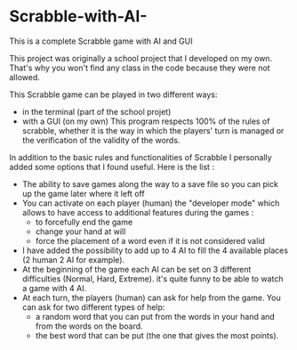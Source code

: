 # Scrabble-with-AI-
This is a complete Scrabble game with AI and GUI

This project was originally a school project that I developed on my own. That's why you won't find any class in the code because they were not allowed.

This Scrabble game can be played in two different ways: 
  - in the terminal (part of the school projet)
  - with a GUI (on my own)
This program respects 100% of the rules of scrabble, whether it is the way in which the players' turn is managed or the verification of the validity of the words.

In addition to the basic rules and functionalities of Scrabble I personally added some options that I found useful.
Here is the list :
  - The ability to save games along the way to a save file so you can pick up the game later where it left off
  - You can activate on each player (human) the "developer mode" which allows to have access to additional features during the games :
    - to forcefully end the game
    - change your hand at will
    - force the placement of a word even if it is not considered valid
  - I have added the possibility to add up to 4 AI to fill the 4 available places (2 human 2 AI for example).
  - At the beginning of the game each AI can be set on 3 different difficulties (Normal, Hard, Extreme). it's quite funny to be able to watch a game with 4 AI.
  - At each turn, the players (human) can ask for help from the game. You can ask for two different types of help: 
    - a random word that you can put from the words in your hand and from the words on the board.
    - the best word that can be put (the one that gives the most points).
